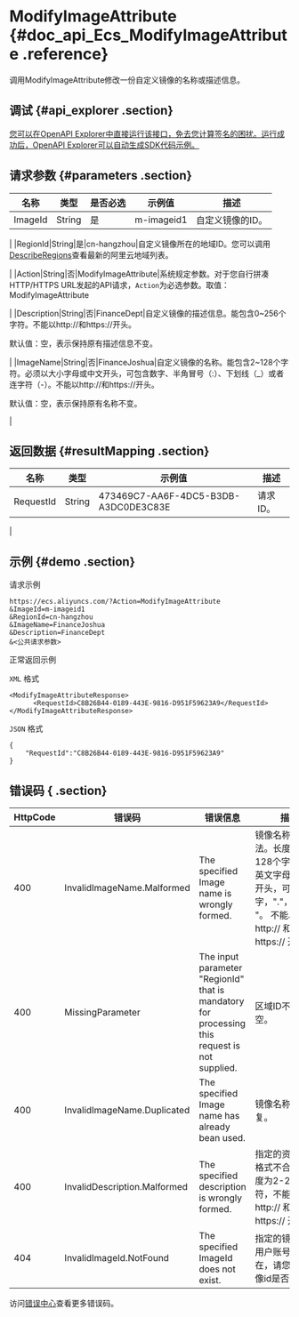 # ModifyImageAttribute {#doc_api_Ecs_ModifyImageAttribute .reference}

调用ModifyImageAttribute修改一份自定义镜像的名称或描述信息。

## 调试 {#api_explorer .section}

[您可以在OpenAPI Explorer中直接运行该接口，免去您计算签名的困扰。运行成功后，OpenAPI Explorer可以自动生成SDK代码示例。](https://api.aliyun.com/#product=Ecs&api=ModifyImageAttribute&type=RPC&version=2014-05-26)

## 请求参数 {#parameters .section}

|名称|类型|是否必选|示例值|描述|
|--|--|----|---|--|
|ImageId|String|是|m-imageid1|自定义镜像的ID。

 |
|RegionId|String|是|cn-hangzhou|自定义镜像所在的地域ID。您可以调用[DescribeRegions](~~25609~~)查看最新的阿里云地域列表。

 |
|Action|String|否|ModifyImageAttribute|系统规定参数。对于您自行拼凑HTTP/HTTPS URL发起的API请求，`Action`为必选参数。取值：ModifyImageAttribute

 |
|Description|String|否|FinanceDept|自定义镜像的描述信息。能包含0~256个字符。不能以http://和https://开头。

 默认值：空，表示保持原有描述信息不变。

 |
|ImageName|String|否|FinanceJoshua|自定义镜像的名称。能包含2~128个字符。必须以大小字母或中文开头，可包含数字、半角冒号（:）、下划线（\_）或者连字符（-）。不能以http://和https://开头。

 默认值：空，表示保持原有名称不变。

 |

## 返回数据 {#resultMapping .section}

|名称|类型|示例值|描述|
|--|--|---|--|
|RequestId|String|473469C7-AA6F-4DC5-B3DB-A3DC0DE3C83E|请求ID。

 |

## 示例 {#demo .section}

请求示例

``` {#request_demo}
https://ecs.aliyuncs.com/?Action=ModifyImageAttribute
&ImageId=m-imageid1
&RegionId=cn-hangzhou
&ImageName=FinanceJoshua
&Description=FinanceDept
&<公共请求参数>
```

正常返回示例

`XML` 格式

``` {#xml_return_success_demo}
<ModifyImageAttributeResponse>
      <RequestId>C8B26B44-0189-443E-9816-D951F59623A9</RequestId>
</ModifyImageAttributeResponse>
```

`JSON` 格式

``` {#json_return_success_demo}
{
	"RequestId":"C8B26B44-0189-443E-9816-D951F59623A9"
}
```

## 错误码 { .section}

|HttpCode|错误码|错误信息|描述|
|--------|---|----|--|
|400|InvalidImageName.Malformed|The specified Image name is wrongly formed.|镜像名称不合法。长度为2-128个字符，以英文字母或中文开头，可包含数字，"."，"\_"或"-"。 不能以 http:// 和 https:// 开头。|
|400|MissingParameter|The input parameter "RegionId" that is mandatory for processing this request is not supplied.|区域ID不得为空。|
|400|InvalidImageName.Duplicated|The specified Image name has already bean used.|镜像名称已经重复。|
|400|InvalidDescription.Malformed|The specified description is wrongly formed.|指定的资源描述格式不合法。长度为2-256个字符，不能以 http:// 和 https:// 开头。|
|404|InvalidImageId.NotFound|The specified ImageId does not exist.|指定的镜像在该用户账号下不存在，请您检查镜像id是否正确。|

访问[错误中心](https://error-center.aliyun.com/status/product/Ecs)查看更多错误码。

